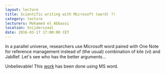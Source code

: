 ```yaml
---
layout: lecture
title: Scientific writing with Microsoft (word) ?!
category: lecture
lecturers: Mohamed el Abbassi
location: Snijderszaal
date: 2016-03-17 17:00:00 CET
---
```


In a parallel universe, researchers use Microsoft word paired with One Note for reference management instead of (the usual) combination of kile (vi) and JabRef. Let's see who has the better arguments...

Unbelievable! This [work] has been done using MS word.

[work]: http://repository.tudelft.nl/view/ir/uuid%3A9b9e2651-d876-4f5b-b1af-1ab37093de76/
